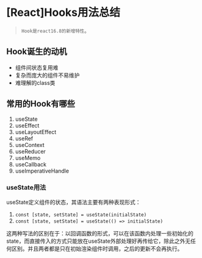 # [React]Hooks用法总结

> `Hook是react16.8的新增特性`。

## Hook诞生的动机
- 组件间状态复用难
- 复杂而庞大的组件不易维护
- 难理解的class类

## 常用的Hook有哪些
1. useState
2. useEffect
3. useLayoutEffect
4. useRef
5. useContext
6. useReducer
7. useMemo
8. useCallback
9. useImperativeHandle

### useState用法
useState定义组件的状态，其语法主要有两种表现形式：
1. `const [state, setState] = useState(initialState)`
2. `const [state, setState] = useState(() => initialState)`

这两种写法的区别在于：以回调函数的形式，可以在该函数内处理一些初始化的state，而直接传入的方式只能放在useState外部处理好再传给它，除此之外无任何区别。并且两者都是只在初始渲染组件时调用，之后的更新不会再执行。


